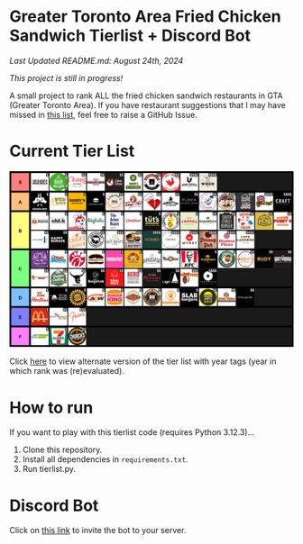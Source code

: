 # Greater Toronto Area Fried Chicken Sandwich Tierlist + Discord Bot
*Last Updated README.md: August 24th, 2024*

*This project is still in progress!*

A small project to rank ALL the fried chicken sandwich restaurants in GTA (Greater Toronto Area). If you have restaurant suggestions that I may have missed in [this list](https://maps.app.goo.gl/ZWNcRqtyoahxpeXL6), feel free to raise a GitHub Issue.

# Current Tier List
![Tier List](https://github.com/Andric0901/Fried-chicken-sandwich-tier-list/blob/main/tierlist.png?raw=true)

Click [here](https://github.com/Andric0901/Fried-chicken-sandwich-tier-list/blob/main/tierlist_with_year_tag.png?raw=true) to view alternate version of the tier list with year tags (year in which rank was (re)evaluated).

# How to run
If you want to play with this tierlist code (requires Python 3.12.3)...

 1. Clone this repository.
 2. Install all dependencies in `requirements.txt`.
 3. Run tierlist.py.

# Discord Bot
Click on [this link](https://discord.com/api/oauth2/authorize?client_id=1077364191494668420&permissions=8&scope=bot) to invite the bot to your server.
